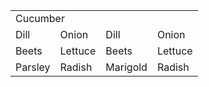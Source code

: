 <table>
  <tr>
    <td colspan="4">Cucumber</td>
  </tr>
  <tr>
    <td>Dill</td>
    <td>Onion</td>
    <td>Dill</td>
    <td>Onion</td>
  </tr>
  <tr>
    <td>Beets</td>
    <td>Lettuce</td>
    <td>Beets</td>
    <td>Lettuce</td>
  </tr>
  <tr>
    <td>Parsley</td>
    <td>Radish</td>
    <td>Marigold</td>
    <td>Radish</td>
  </tr>
</table>

